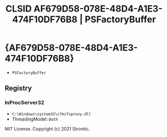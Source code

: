 ﻿---
title: "CLSID AF679D58-078E-48D4-A1E3-474F10DF76B8 | PSFactoryBuffer"
excerpt: What is COM-Object CLSID AF679D58-078E-48D4-A1E3-474F10DF76B8?
---

# {AF679D58-078E-48D4-A1E3-474F10DF76B8}

* `PSFactoryBuffer`

## Registry


### InProcServer32

* `C:\Windows\system32\cfmifsproxy.dll`
* ThreadingModel: `Both`

MIT License. Copyright (c) 2021 Strontic.



